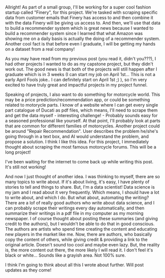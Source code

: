 Allright! As part of a small group, I'll be working for a super cool fashion startup called "Finery", for this project. We're tasked with scraping specific data from customer emails that Finery has access to and then combine it with the data Finery will be giving us access to. And then, we'll use that data to build a recommender system which is great news because I wanted to build a recommender system since I learned that what Amazon was showing me on a daily basis is actually the doing of a recommender system. Another cool fact is that before even I graduate, I will be getting my hands on a dataset from a real company! 

As you may have read from my previous post (you read it, didn't you???), I had other projects I wanted to do as my capstone project, but they didn't work out. The good news is that both of the projects will still happen after I graduate which is in 3 weeks (I can start my job on April 1st... This is not a early April Fools joke.. I can definitely start on April 1st ;) ), so I'm very excited to have truly great and impactful projects in my project funnel. 

Speaking of projects, I also want to do something for motorcycle world. This may be a price prediction/recommendation app, or could be something related to motorycle parts. I know of a website where I can get every single part catalogue of Ducati as pdf files, which means, I'll need to scrape them and get the data myself - interesting challenge! - Probably sounds easy for a seasoned professional like yourself. At that point, I'll probably look at parts that are common for different families of motorcycles. Another project could be around "Repair Recommendation". User describes the problem he/she's going through in a text box, and AI would understand the problem, and propose a solution. I think I like this idea. For this project, I immediately thought about scraping the most famous motorcycle forums. This will be a long project!

I've been waiting for the internet to come back up while writing this post. It's still not working!

And now I just thought of another idea. I was thinking to myself, there are so many topics to write about. If it's about living, it's easy, I have plenty of stories to tell and things to share. But, I'm a data scientist! Data science is my jam and I read about it very frequently. Which means, I should have a lot to write about, and which I do. But what about, automating the writing? There are a lof of really good authors who write about data science, and I can probably scrape their writings every day automatically, and then summarize their writings in a pdf file in my computer as my morning newspaper. I of course thought about posting these summaries (and giving credit to the authors), but I wouldn't be able to do that in good conscious. The authors are artists who spend time creating the content and educating new players in the market like me. Now, there are authors, who basically copy the content of others, while giving credit & providing a link to the original article. Doesn't sound too cool and maybe even lazy. But, the reality is, the more content out there, the more likely I will read it. I don't feel it's black or white... Sounds like a grayish area. Not 100% sure. 

I think I'm going to think about all this I wrote about further. Will post updates as they come!
